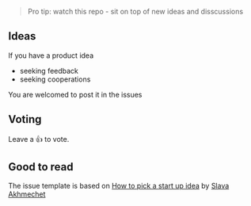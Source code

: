 > Pro tip: watch this repo - sit on top of new ideas and disscussions

## Ideas

If you have a product idea
- seeking feedback
- seeking cooperations

You are welcomed to post it in the issues

## Voting

Leave a 👍 to vote.

## Good to read
The issue template is based on [How to pick a start up idea](https://www.defmacro.org/2019/03/26/startup-checklist.html) by [Slava Akhmechet
](https://www.defmacro.org)
